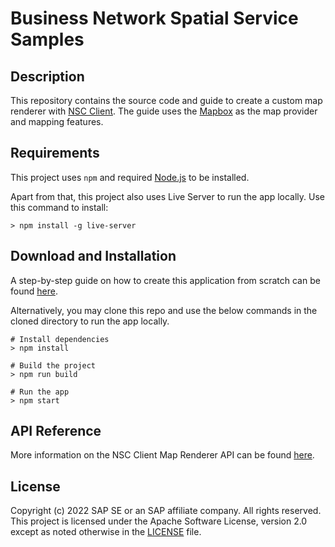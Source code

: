 # Business Network Spatial Service Samples

## Description

This repository contains the source code and guide to create a custom map renderer with [NSC Client](https://www.npmjs.com/package/@sap/nsc-client). The guide uses the [Mapbox](https://www.mapbox.com/) as the map provider and mapping features.

## Requirements

This project uses `npm` and required [Node.js](https://nodejs.org/) to be installed.

Apart from that, this project also uses Live Server to run the app locally. Use this command to install:

```
> npm install -g live-server
```

## Download and Installation

A step-by-step guide on how to create this application from scratch can be found [here](./GUIDE.md).

Alternatively, you may clone this repo and use the below commands in the cloned directory to run the app locally.

```shell
# Install dependencies
> npm install

# Build the project
> npm run build

# Run the app
> npm start
```

## API Reference

More information on the NSC Client Map Renderer API can be found [here](./API.md).

## License
Copyright (c) 2022 SAP SE or an SAP affiliate company. All rights reserved. This project is licensed under the Apache Software License, version 2.0 except as noted otherwise in the [LICENSE](LICENSES/Apache-2.0.txt) file.
